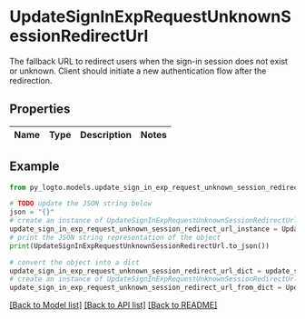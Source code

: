 # UpdateSignInExpRequestUnknownSessionRedirectUrl

The fallback URL to redirect users when the sign-in session does not exist or unknown. Client should initiate a new authentication flow after the redirection.

## Properties

Name | Type | Description | Notes
------------ | ------------- | ------------- | -------------

## Example

```python
from py_logto.models.update_sign_in_exp_request_unknown_session_redirect_url import UpdateSignInExpRequestUnknownSessionRedirectUrl

# TODO update the JSON string below
json = "{}"
# create an instance of UpdateSignInExpRequestUnknownSessionRedirectUrl from a JSON string
update_sign_in_exp_request_unknown_session_redirect_url_instance = UpdateSignInExpRequestUnknownSessionRedirectUrl.from_json(json)
# print the JSON string representation of the object
print(UpdateSignInExpRequestUnknownSessionRedirectUrl.to_json())

# convert the object into a dict
update_sign_in_exp_request_unknown_session_redirect_url_dict = update_sign_in_exp_request_unknown_session_redirect_url_instance.to_dict()
# create an instance of UpdateSignInExpRequestUnknownSessionRedirectUrl from a dict
update_sign_in_exp_request_unknown_session_redirect_url_from_dict = UpdateSignInExpRequestUnknownSessionRedirectUrl.from_dict(update_sign_in_exp_request_unknown_session_redirect_url_dict)
```
[[Back to Model list]](../README.md#documentation-for-models) [[Back to API list]](../README.md#documentation-for-api-endpoints) [[Back to README]](../README.md)


